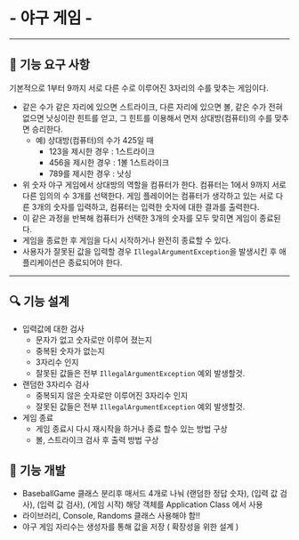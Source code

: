 # - 야구 게임 -
<hr>

## 🚀 기능 요구 사항

기본적으로 1부터 9까지 서로 다른 수로 이루어진 3자리의 수를 맞추는 게임이다.

- 같은 수가 같은 자리에 있으면 스트라이크, 다른 자리에 있으면 볼, 같은 수가 전혀 없으면 낫싱이란 힌트를 얻고, 그 힌트를 이용해서 먼저 상대방(컴퓨터)의 수를 맞추면 승리한다.
    - 예) 상대방(컴퓨터)의 수가 425일 때
        - 123을 제시한 경우 : 1스트라이크
        - 456을 제시한 경우 : 1볼 1스트라이크
        - 789를 제시한 경우 : 낫싱
- 위 숫자 야구 게임에서 상대방의 역할을 컴퓨터가 한다. 컴퓨터는 1에서 9까지 서로 다른 임의의 수 3개를 선택한다. 게임 플레이어는 컴퓨터가 생각하고 있는 서로 다른 3개의 숫자를 입력하고, 컴퓨터는 입력한 숫자에 대한
  결과를 출력한다.
- 이 같은 과정을 반복해 컴퓨터가 선택한 3개의 숫자를 모두 맞히면 게임이 종료된다.
- 게임을 종료한 후 게임을 다시 시작하거나 완전히 종료할 수 있다.
- 사용자가 잘못된 값을 입력할 경우 `IllegalArgumentException`을 발생시킨 후 애플리케이션은 종료되어야 한다.

<hr>

## 🔍 기능 설계
- 입력값에 대한 검사
  - 문자가 없고 숫자로만 이루어 졌는지
  - 중복된 숫자가 없는지
  - 3자리수 인지
  - 잘못된 값들은 전부 `IllegalArgumentException` 예외 발생할것.
- 랜덤한 3자리수 검사
  - 중복되지 않은 숫자로만 이루어진 3자리수 인지
  - 잘못된 값들은 전부 `IllegalArgumentException` 예외 발생할것.
- 게임 종료
  - 게임 종료시 다시 재시작을 하거나 종료 할수 있는 방법 구상
  - 볼, 스트라이크 검사 후 출력 방법 구상

## 📮 기능 개발
- BaseballGame 클래스 분리후 매서드 4개로 나눠 (랜덤한 정답 숫자), (입력 값 검사), (입력 값 검사), (게임 시작)
    해당 객체를 Application Class 에서 사용
- 라이브러리, Console, Randoms 클래스 사용해야 함!!
- 야구 게임 자리수는 생성자를 통해 값을 저장 ( 확장성을 위한 설계 )